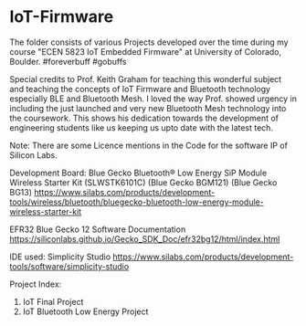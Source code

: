 # IoT-Firmware

The folder consists of various Projects developed over the time during my course "ECEN 5823 IoT Embedded Firmware" at University of Colorado, Boulder. #foreverbuff #gobuffs

Special credits to Prof. Keith Graham for teaching this wonderful subject and teaching the concepts of IoT Firmware and Bluetooth technology especially BLE and Bluetooth Mesh.
I loved the way Prof. showed urgency in including the just launched and very new Bluetooth Mesh technology into the coursework. This shows his dedication towards the development of engineering students like us keeping us upto date with the latest tech.

Note: There are some Licence mentions in the Code for the software IP of Silicon Labs.

Development Board: Blue Gecko Bluetooth® Low Energy SiP Module Wireless Starter Kit (SLWSTK6101C) (Blue Gecko BGM121) (Blue Gecko BG13)
https://www.silabs.com/products/development-tools/wireless/bluetooth/bluegecko-bluetooth-low-energy-module-wireless-starter-kit

EFR32 Blue Gecko 12 Software Documentation
https://siliconlabs.github.io/Gecko_SDK_Doc/efr32bg12/html/index.html

IDE used: Simplicity Studio
https://www.silabs.com/products/development-tools/software/simplicity-studio



Project Index:

1. IoT Final Project
2. IoT Bluetooth Low Energy Project


